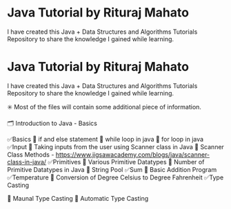 # Java Tutorial by Rituraj Mahato
I have created this Java + Data Structures and Algorithms Tutorials Repository to share the knowledge I gained while learning.

# Java Tutorial by Rituraj Mahato
I have created this Java + Data Structures and Algorithms Tutorials Repository to share the knowledge I gained while learning.

✳️ Most of the files will contain some additional piece of information.

🗂 Introduction to Java - Basics <br>

✅Basics
🎯 if and else statement
🎯 while loop in java
🎯 for loop in java
✅Input
🎯 Taking inputs from the user using Scanner class in Java
🎯 Scanner Class Methods - https://www.jigsawacademy.com/blogs/java/scanner-class-in-java/
✅Primitives
🎯 Various Primitive Datatypes
🎯 Number of Primitive Datatypes in Java
🎯 String Pool
✅Sum
🎯 Basic Addition Program
✅Temperature
🎯 Conversion of Degree Celsius to Degree Fahrenheit
✅Type Casting

🎯 Maunal Type Casting
🎯 Automatic Type Casting
